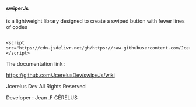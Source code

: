 #### swiperJs 
is a lightweight library designed to create
a swiped button with fewer lines of codes

<pre><code>
&lt;script src="https://cdn.jsdelivr.net/gh/https://raw.githubusercontent.com/JcerelusDev/swipeJs/swiper.js"&gt;&lt;/script&gt;
</code></pre>
The documentation link :

https://github.com/JcerelusDev/swipeJs/wiki



Jcerelus Dev All Rights Reserved 

Developer : Jean .F CÉRÉLUS
